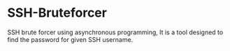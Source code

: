 # SSH-Bruteforcer
SSH brute forcer using asynchronous programming, It is a tool designed to find the password for given SSH username.
